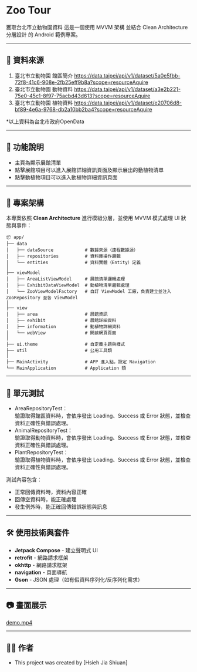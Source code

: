 # Zoo Tour
獲取台北市立動物園資料
這是一個使用 MVVM 架構 並結合 Clean Architecture 分層設計 的 Android 範例專案。

---

## 💾 資料來源

1. 臺北市立動物園 館區簡介
   https://data.taipei/api/v1/dataset/5a0e5fbb-72f8-41c6-908e-2fb25eff9b8a?scope=resourceAquire
2. 臺北市立動物園 動物資料
   https://data.taipei/api/v1/dataset/a3e2b221-75e0-45c1-8f97-75acbd43d613?scope=resourceAquire
3. 臺北市立動物園 植物資料
   https://data.taipei/api/v1/dataset/e20706d8-bf89-4e6a-9768-db2a10bb2ba4?scope=resourceAquire

*以上資料為台北市政府OpenData

---

## 🚀 功能說明

- 主頁為顯示展館清單
- 點擊展館項目可以進入展館詳細資訊頁面及顯示展出的動植物清單
- 點擊動植物項目可以進入動植物詳細資訊頁面

---

## 🧱 專案架構

本專案依照 **Clean Architecture** 進行模組分層，並使用 MVVM 模式處理 UI 狀態與事件：

```plaintext
📦 app/
├── data
│   ├── dataSource            # 數據來源（遠程數據源）
│   ├── repositories          # 資料庫操作邏輯
│   └── entities              # 資料實體（Entity）定義
│
├── viewModel           
│   ├── AreaListViewModel     # 展館清單邏輯處理
│   ├── ExhibitDataViewModel  # 動植物清單邏輯處理
│   └── ZooViewModelFactory   # 自訂 ViewModel 工廠，負責建立並注入 ZooRepository 至各 ViewModel
│
├── view
│   ├── area                  # 展館資訊
│   ├── exhibit               # 展館詳細資料
│   ├── information           # 動植物詳細資料
│   └── webView               # 開啟網頁頁面
│                             
├── ui.theme                  # 自定義主題與樣式
├── util                      # 公用工具類
│                             
├── MainActivity              # APP 進入點，設定 Navigation
└── MainApplication           # Application 類
```
---

## 🐝 單元測試

- AreaRepositoryTest：  
  驗證取得館區資料時，會依序發出 Loading、Success 或 Error 狀態，並檢查資料正確性與錯誤處理。
- AnimalRepositoryTest：  
  驗證取得動物資料時，會依序發出 Loading、Success 或 Error 狀態，並檢查資料正確性與錯誤處理。
- PlantRepositoryTest：  
  驗證取得植物資料時，會依序發出 Loading、Success 或 Error 狀態，並檢查資料正確性與錯誤處理。

測試內容包含：
- 正常回傳資料時，資料內容正確
- 回傳空資料時，能正確處理
- 發生例外時，能正確回傳錯誤狀態與訊息

---

## 🛠️ 使用技術與套件

- **Jetpack Compose** - 建立聲明式 UI
- **retrofit** - 網路請求框架
- **okhttp** - 網路請求框架
- **navigation** - 頁面導航
- **Gson** - JSON 處理（如有假資料序列化/反序列化需求）

---

## 📷 畫面展示

[demo.mp4](demo/demo.mp4)

---

## 👨‍💻 作者
- This project was created by [Hsieh Jia Shiuan]